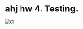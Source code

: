 # ahj hw 4. Testing.

![CI](https://github.com/jolshin/ahj_hw_4/actions/workflows/web.yml/badge.svg)